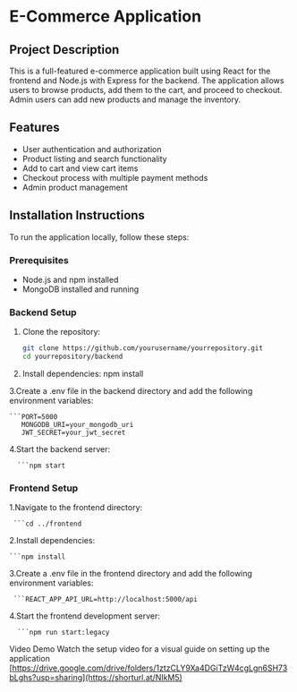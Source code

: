    # E-Commerce Application
   
   ## Project Description
   This is a full-featured e-commerce application built using React for the frontend and Node.js with Express for the backend. The application allows users to browse products, add them to the cart, and proceed to checkout. Admin users can add new products and manage the inventory.
   
   ## Features
   - User authentication and authorization
   - Product listing and search functionality
   - Add to cart and view cart items
   - Checkout process with multiple payment methods
   - Admin product management
   
   ## Installation Instructions
   To run the application locally, follow these steps:
   
   ### Prerequisites
   - Node.js and npm installed
   - MongoDB installed and running
   
   ### Backend Setup
   1. Clone the repository:
      ```bash
      git clone https://github.com/yourusername/yourrepository.git
      cd yourrepository/backend
   2. Install dependencies:
   npm install
   
   3.Create a .env file in the backend directory and add the following environment variables:
   
    ```PORT=5000
       MONGODB_URI=your_mongodb_uri
       JWT_SECRET=your_jwt_secret
   
  4.Start the backend server:
  
      ```npm start
   
   
   ### Frontend Setup
   
   1.Navigate to the frontend directory:
   
     ```cd ../frontend
     
   2.Install dependencies:
   
    ```npm install
   
   3.Create a .env file in the frontend directory and add the following environment variables:
   
     ```REACT_APP_API_URL=http://localhost:5000/api
   
   4.Start the frontend development server:
   
      ```npm run start:legacy
   
   Video Demo
   Watch the setup video for a visual guide on setting up the application
   [https://drive.google.com/drive/folders/1ztzCLY9Xa4DGiTzW4cgLgn6SH73bLghs?usp=sharing](https://shorturl.at/NIkM5)

